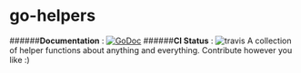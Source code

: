 # go-helpers

######**Documentation** : [![GoDoc](https://godoc.org/github.com/emirozer/go-helpers?status.png)](https://godoc.org/github.com/emirozer/go-helpers)
######**CI Status** : ![travis](https://travis-ci.org/emirozer/go-helpers.svg?branch=master)
A collection of helper functions about anything and everything. Contribute however you like :)

